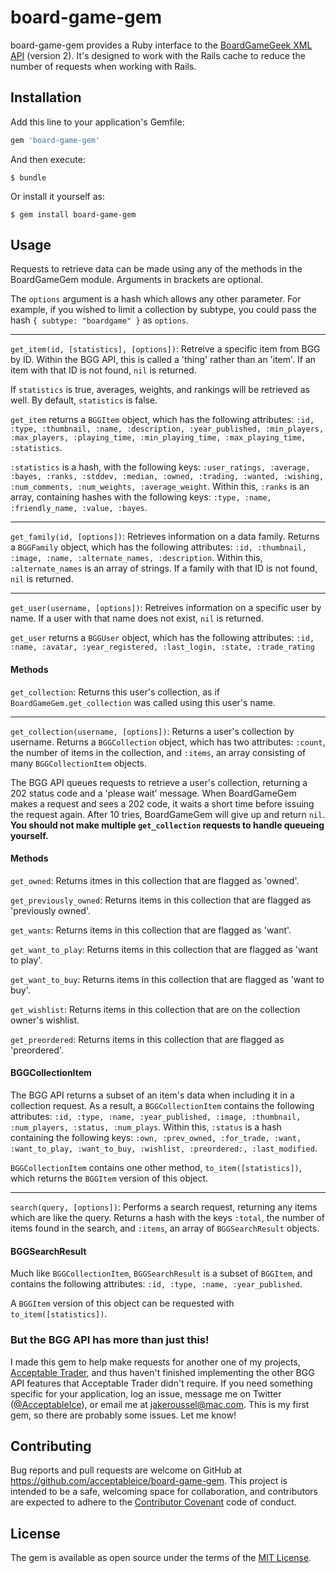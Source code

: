 # board-game-gem
board-game-gem provides a Ruby interface to the [BoardGameGeek XML API](http://www.boardgamegeek.com/xmlapi2) (version 2). It's designed to work with the Rails cache to reduce the number of requests when working with Rails.

## Installation

Add this line to your application's Gemfile:

```ruby
gem 'board-game-gem'
```

And then execute:

    $ bundle

Or install it yourself as:

    $ gem install board-game-gem

## Usage

Requests to retrieve data can be made using any of the methods in the BoardGameGem module. Arguments in brackets are optional.

The `options` argument is a hash which allows any other parameter. For example, if you wished to limit a collection by subtype, you could pass the hash `{ subtype: "boardgame" }` as `options`.

---

`get_item(id, [statistics], [options])`: Retreive a specific item from BGG by ID. Within the BGG API, this is called a 'thing' rather than an 'item'. If an item with that ID is not found, `nil` is returned.

If `statistics` is true, averages, weights, and rankings will be retrieved as well. By default, `statistics` is false.

`get_item` returns a `BGGItem` object, which has the following attributes:
`:id, :type, :thumbnail, :name, :description, :year_published, :min_players, :max_players,
:playing_time, :min_playing_time, :max_playing_time, :statistics`. 

`:statistics` is a hash, with the following keys: `:user_ratings, :average, :bayes, :ranks, :stddev, :median, :owned, :trading, :wanted, :wishing, :num_comments, :num_weights, :average_weight`. Within this, `:ranks` is an array, containing hashes with the following keys: `:type, :name, :friendly_name, :value, :bayes`.

---

`get_family(id, [options])`: Retrieves information on a data family. Returns a `BGGFamily` object, which has the following attributes: `:id, :thumbnail, :image, :name, :alternate_names, :description`. Within this, `:alternate_names` is an array of strings. If a family with that ID is not found, `nil` is returned.

---

`get_user(username, [options])`: Retreives information on a specific user by name. If a user with that name does not exist, `nil` is returned.

`get_user` returns a `BGGUser` object, which has the following attributes: `:id, :name, :avatar, :year_registered, :last_login, :state, :trade_rating`

#### Methods
`get_collection`: Returns this user's collection, as if `BoardGameGem.get_collection` was called using this user's name.

---

`get_collection(username, [options])`: Returns a user's collection by username. Returns a `BGGCollection` object, which has two attributes: `:count`, the number of items in the collection, and `:items`, an array consisting of many `BGGCollectionItem` objects.

The BGG API queues requests to retrieve a user's collection, returning a 202 status code and a 'please wait' message. When BoardGameGem makes a request and sees a 202 code, it waits a short time before issuing the request again. After 10 tries, BoardGameGem will give up and return `nil`. **You should not make multiple `get_collection` requests to handle queueing yourself.**

#### Methods
`get_owned`: Returns itmes in this collection that are flagged as 'owned'.

`get_previously_owned`: Returns items in this collection that are flagged as 'previously owned'.

`get_wants`: Returns items in this collection that are flagged as 'want'.

`get_want_to_play`: Returns items in this collection that are flagged as 'want to play'.

`get_want_to_buy`: Returns items in this collection that are flagged as 'want to buy'.

`get_wishlist`: Returns items in this collection that are on the collection owner's wishlist.

`get_preordered`: Returns items in this collection that are flagged as 'preordered'.

#### BGGCollectionItem

The BGG API returns a subset of an item's data when including it in a collection request. As a result, a `BGGCollectionItem` contains the following attributes: `:id, :type, :name, :year_published, :image, :thumbnail, :num_players, :status, :num_plays`. Within this, `:status` is a hash containing the following keys: `:own, :prev_owned, :for_trade, :want, :want_to_play, :want_to_buy, :wishlist, :preordered:, :last_modified`. 

`BGGCollectionItem` contains one other method, `to_item([statistics])`, which returns the `BGGItem` version of this object.

---

`search(query, [options])`: Performs a search request, returning any items which are like the query. Returns a hash with the keys `:total`, the number of items found in the search, and `:items`, an array of `BGGSearchResult` objects.

#### BGGSearchResult

Much like `BGGCollectionItem`, `BGGSearchResult` is a subset of `BGGItem`, and contains the following attributes: `:id, :type, :name, :year_published`.

A `BGGItem` version of this object can be requested with `to_item([statistics])`.

### But the BGG API has more than just this!

I made this gem to help make requests for another one of my projects, [Acceptable Trader](http://www.github.com/acceptableice/acceptable-trader), and thus haven't finished implementing the other BGG API features that Acceptable Trader didn't require. If you need something specific for your application, log an issue, message me on Twitter ([@AcceptableIce](http://www.twitter.com/acceptableice)), or email me at [jakeroussel@mac.com](mailto:jakeroussel@mac.com). This is my first gem, so there are probably some issues. Let me know!

## Contributing

Bug reports and pull requests are welcome on GitHub at https://github.com/acceptableice/board-game-gem. This project is intended to be a safe, welcoming space for collaboration, and contributors are expected to adhere to the [Contributor Covenant](http://contributor-covenant.org) code of conduct.


## License

The gem is available as open source under the terms of the [MIT License](http://opensource.org/licenses/MIT).

